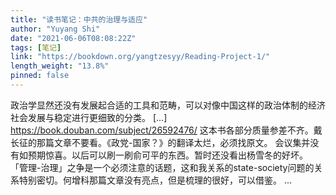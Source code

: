 ```yaml
---
title: "读书笔记：中共的治理与适应"
author: "Yuyang Shi"
date: "2021-06-06T08:08:22Z"
tags: [笔记]
link: "https://bookdown.org/yangtzesyy/Reading-Project-1/"
length_weight: "13.8%"
pinned: false
---
```


政治学显然还没有发展起合适的工具和范畴，可以对像中国这样的政治体制的经济社会发展与稳定进行更细致的分类。 [...] https://book.douban.com/subject/26592476/ 这本书各部分质量参差不齐。戴长征的那篇文章不要看。《政党-国家？》的翻译太烂，必须找原文。 会议集并没有如预期惊喜。以后可以刷一刷俞可平的东西。暂时还没看出杨雪冬的好坏。 「管理-治理」之争是一个必须注意的话题，这和我关系的state-society问题的关系特别密切。何增科那篇文章没有亮点，但是梳理的很好，可以借鉴。 ...
